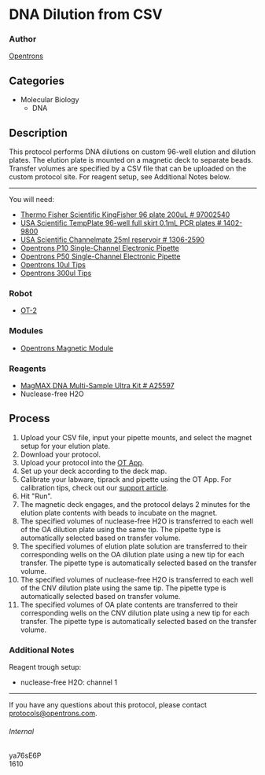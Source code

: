 # DNA Dilution from CSV

### Author
[Opentrons](http://www.opentrons.com/)

## Categories
* Molecular Biology
    * DNA

## Description
This protocol performs DNA dilutions on custom 96-well elution and dilution plates. The elution plate is mounted on a magnetic deck to separate beads. Transfer volumes are specified by a CSV file that can be uploaded on the custom protocol site. For reagent setup, see Additional Notes below.

---

You will need:
* [Thermo Fisher Scientific KingFisher 96 plate 200uL # 97002540](https://www.thermofisher.com/order/catalog/product/95040450)
* [USA Scientific TempPlate 96-well full skirt 0.1mL PCR plates # 1402-9800](https://www.usascientific.com/full-skirted-96-well-PCR-plate.aspx)
* [USA Scientific Channelmate 25ml reservoir # 1306-2590](https://www.usascientific.com/channelmate.aspx)
* [Opentrons P10 Single-Channel Electronic Pipette](https://shop.opentrons.com/collections/ot-2-pipettes/products/single-channel-electronic-pipette)
* [Opentrons P50 Single-Channel Electronic Pipette](https://shop.opentrons.com/collections/ot-2-pipettes/products/single-channel-electronic-pipette?variant=5984549077021)
* [Opentrons 10ul Tips](https://shop.opentrons.com/collections/opentrons-tips/products/opentrons-10ul-tips)
* [Opentrons 300ul Tips](https://shop.opentrons.com/collections/opentrons-tips/products/opentrons-300ul-tips)

### Robot
* [OT-2](https://opentrons.com/ot-2)

### Modules
* [Opentrons Magnetic Module](https://shop.opentrons.com/collections/hardware-modules/products/magdeck)

### Reagents
* [MagMAX DNA Multi-Sample Ultra Kit # A25597](https://www.thermofisher.com/order/catalog/product/A25597)
* Nuclease-free H2O

## Process
1. Upload your CSV file, input your pipette mounts, and select the magnet setup for your elution plate.
2. Download your protocol.
3. Upload your protocol into the [OT App](https://opentrons.com/ot-app).
4. Set up your deck according to the deck map.
5. Calibrate your labware, tiprack and pipette using the OT App. For calibration tips, check out our [support article](https://support.opentrons.com/ot-2/getting-started-software-setup/deck-calibration).
6. Hit "Run".
7. The magnetic deck engages, and the protocol delays 2 minutes for the elution plate contents with beads to incubate on the magnet.
8. The specified volumes of nuclease-free H2O is transferred to each well of the OA dilution plate using the same tip. The pipette type is automatically selected based on transfer volume.
9. The specified volumes of elution plate solution are transferred to their corresponding wells on the OA dilution plate using a new tip for each transfer. The pipette type is automatically selected based on the transfer volume.
10. The specified volumes of nuclease-free H2O is transferred to each well of the CNV dilution plate using the same tip. The pipette type is automatically selected based on transfer volume.
11. The specified volumes of OA plate contents are transferred to their corresponding wells on the CNV dilution plate using a new tip for each transfer. The pipette type is automatically selected based on the transfer volume.

### Additional Notes
Reagent trough setup:  
* nuclease-free H2O: channel 1

---

If you have any questions about this protocol, please contact protocols@opentrons.com.

###### Internal
ya76sE6P  
1610
